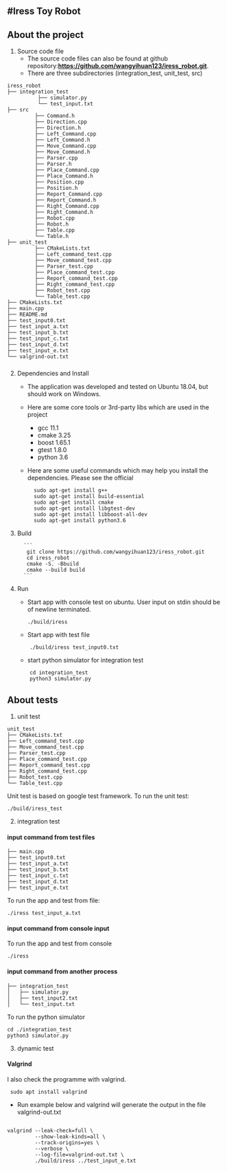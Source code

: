 #Iress Toy Robot
------------------------

## About the project
1. Source code file
    - The source code files can also be found at github repository:**https://github.com/wangyihuan123/iress_robot.git**.
    - There are  three subdirectories (integration_test, unit_test, src)

```
iress_robot
├── integration_test  
          ├── simulator.py  
          └── test_input.txt  
├── src  
         ├── Command.h  
         ├── Direction.cpp  
         ├── Direction.h  
         ├── Left_Command.cpp  
         ├── Left_Command.h  
         ├── Move_Command.cpp  
         ├── Move_Command.h  
         ├── Parser.cpp  
         ├── Parser.h  
         ├── Place_Command.cpp  
         ├── Place_Command.h  
         ├── Position.cpp  
         ├── Position.h  
         ├── Report_Command.cpp  
         ├── Report_Command.h  
         ├── Right_Command.cpp  
         ├── Right_Command.h  
         ├── Robot.cpp  
         ├── Robot.h  
         ├── Table.cpp  
         └── Table.h  
├── unit_test  
         ├── CMakeLists.txt  
         ├── Left_command_test.cpp  
         ├── Move_command_test.cpp  
         ├── Parser_test.cpp  
         ├── Place_command_test.cpp  
         ├── Report_command_test.cpp  
         ├── Right_command_test.cpp  
         ├── Robot_test.cpp  
         └── Table_test.cpp  
├── CMakeLists.txt  
├── main.cpp  
├── README.md  
├── test_input0.txt  
├── test_input_a.txt  
├── test_input_b.txt  
├── test_input_c.txt  
├── test_input_d.txt  
├── test_input_e.txt  
└── valgrind-out.txt  
```
###
2. Dependencies and Install
    - The application was developed and tested on Ubuntu 18.04, but  should work on Windows. 
    - Here are some core tools or 3rd-party libs which are used in the project
      - gcc 11.1
      - cmake 3.25
      - boost 1.65.1
      - gtest 1.8.0
      - python 3.6
   
    - Here are some useful commands which may help you install the dependencies. Please see the official 
       ```
         sudo apt-get install g++
         sudo apt-get install build-essential
         sudo apt-get install cmake
         sudo apt-get install libgtest-dev
         sudo apt-get install libboost-all-dev
         sudo apt-get install python3.6
       ```

3. Build

         ```
          git clone https://github.com/wangyihuan123/iress_robot.git
          cd iress_robot
          cmake -S. -Bbuild
          cmake --build build
         ```

4. Run
    - Start app with console test on ubuntu. User input  on stdin should be of newline terminated.
         ```
         ./build/iress
         ```
    - Start app with test file
   ```
       ./build/iress test_input0.txt
   ```
   
    - start python simulator for integration test

   ```
       cd integration_test
       python3 simulator.py
   ```


## About tests

1. unit test
```
unit_test  
├── CMakeLists.txt  
├── Left_command_test.cpp  
├── Move_command_test.cpp  
├── Parser_test.cpp  
├── Place_command_test.cpp  
├── Report_command_test.cpp  
├── Right_command_test.cpp  
├── Robot_test.cpp  
└── Table_test.cpp
```
Unit test is based on google test framework.  To run the unit test:
```
./build/iress_test
```

2. integration test

#### input command from test files 
```
├── main.cpp
├── test_input0.txt
├── test_input_a.txt
├── test_input_b.txt
├── test_input_c.txt
├── test_input_d.txt
├── test_input_e.txt
```
To run  the app and test from file:
```
./iress test_input_a.txt
```

#### input command from console input
To run the app and test from console
```
./iress
```

#### input command from another process
```
├── integration_test
│   ├── simulator.py
│   ├── test_input2.txt
│   └── test_input.txt
```

To run the python simulator 
```
cd ./integration_test
python3 simulator.py
```

3.  dynamic test

#### Valgrind
I also check the programme with valgrind.

` sudo apt install valgrind`
 - Run example below and valgrind will generate the output in the file valgrind-out.txt
```

valgrind --leak-check=full \
         --show-leak-kinds=all \
         --track-origins=yes \
         --verbose \
         --log-file=valgrind-out.txt \
         ./build/iress ../test_input_e.txt
   ```

